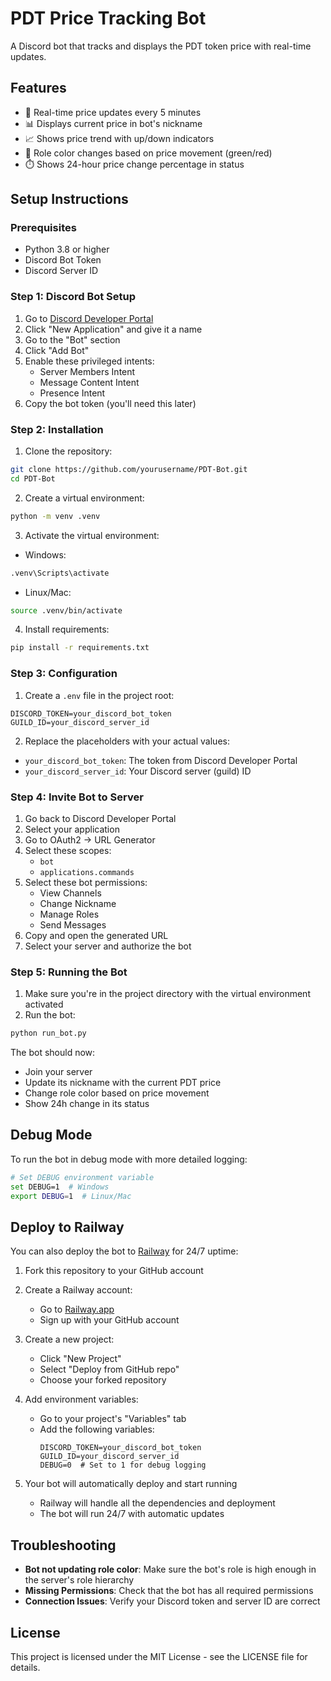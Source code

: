 # PDT Price Tracking Bot

A Discord bot that tracks and displays the PDT token price with real-time updates.

## Features

- 🔄 Real-time price updates every 5 minutes
- 📊 Displays current price in bot's nickname
- 📈 Shows price trend with up/down indicators
- 🎨 Role color changes based on price movement (green/red)
- ⏱️ Shows 24-hour price change percentage in status

## Setup Instructions

### Prerequisites

- Python 3.8 or higher
- Discord Bot Token
- Discord Server ID

### Step 1: Discord Bot Setup

1. Go to [Discord Developer Portal](https://discord.com/developers/applications)
2. Click "New Application" and give it a name
3. Go to the "Bot" section
4. Click "Add Bot"
5. Enable these privileged intents:
   - Server Members Intent
   - Message Content Intent
   - Presence Intent
6. Copy the bot token (you'll need this later)

### Step 2: Installation

1. Clone the repository:
```bash
git clone https://github.com/yourusername/PDT-Bot.git
cd PDT-Bot
```

2. Create a virtual environment:
```bash
python -m venv .venv
```

3. Activate the virtual environment:
- Windows:
```bash
.venv\Scripts\activate
```
- Linux/Mac:
```bash
source .venv/bin/activate
```

4. Install requirements:
```bash
pip install -r requirements.txt
```

### Step 3: Configuration

1. Create a `.env` file in the project root:
```env
DISCORD_TOKEN=your_discord_bot_token
GUILD_ID=your_discord_server_id
```

2. Replace the placeholders with your actual values:
- `your_discord_bot_token`: The token from Discord Developer Portal
- `your_discord_server_id`: Your Discord server (guild) ID

### Step 4: Invite Bot to Server

1. Go back to Discord Developer Portal
2. Select your application
3. Go to OAuth2 -> URL Generator
4. Select these scopes:
   - `bot`
   - `applications.commands`
5. Select these bot permissions:
   - View Channels
   - Change Nickname
   - Manage Roles
   - Send Messages
6. Copy and open the generated URL
7. Select your server and authorize the bot

### Step 5: Running the Bot

1. Make sure you're in the project directory with the virtual environment activated
2. Run the bot:
```bash
python run_bot.py
```

The bot should now:
- Join your server
- Update its nickname with the current PDT price
- Change role color based on price movement
- Show 24h change in its status

## Debug Mode

To run the bot in debug mode with more detailed logging:

```bash
# Set DEBUG environment variable
set DEBUG=1  # Windows
export DEBUG=1  # Linux/Mac
```

## Deploy to Railway

You can also deploy the bot to [Railway](https://railway.app) for 24/7 uptime:

1. Fork this repository to your GitHub account

2. Create a Railway account:
   - Go to [Railway.app](https://railway.app)
   - Sign up with your GitHub account

3. Create a new project:
   - Click "New Project"
   - Select "Deploy from GitHub repo"
   - Choose your forked repository

4. Add environment variables:
   - Go to your project's "Variables" tab
   - Add the following variables:
     ```
     DISCORD_TOKEN=your_discord_bot_token
     GUILD_ID=your_discord_server_id
     DEBUG=0  # Set to 1 for debug logging
     ```

5. Your bot will automatically deploy and start running
   - Railway will handle all the dependencies and deployment
   - The bot will run 24/7 with automatic updates

## Troubleshooting

- **Bot not updating role color**: Make sure the bot's role is high enough in the server's role hierarchy
- **Missing Permissions**: Check that the bot has all required permissions
- **Connection Issues**: Verify your Discord token and server ID are correct

## License

This project is licensed under the MIT License - see the LICENSE file for details. 